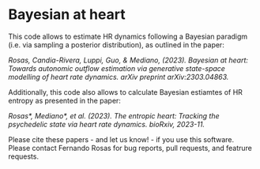# Bayesian at heart

This code allows to estimate HR dynamics following a Bayesian paradigm (i.e. via sampling a posterior distribution), as outlined in the paper:

_Rosas, Candia-Rivera, Luppi, Guo, & Mediano, (2023). Bayesian at heart: Towards autonomic outflow estimation via generative state-space modelling of heart rate dynamics. arXiv preprint arXiv:2303.04863._

Additionally, this code also allows to calculate Bayesian estiamtes of HR entropy as presented in the paper:

_Rosas*, Mediano*, et al. (2023). The entropic heart: Tracking the psychedelic state via heart rate dynamics. bioRxiv, 2023-11._

Please cite these papers - and let us know! - if you use this software. Please contact Fernando Rosas for bug reports, pull requests, and featrure requests.
